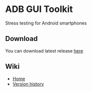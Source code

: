 # ADB GUI Toolkit
Stress testing for Android smartphones

## Download
You can download latest release [here](https://github.com/Ta2i4/adb-gui-toolkit/releases)

## Wiki
- [Home](https://github.com/Ta2i4/adb-gui-toolkit/wiki)
- [Version history](https://github.com/Ta2i4/adb-gui-toolkit/wiki/Version-history-of-the-ADB-GUI-Toolkit)
